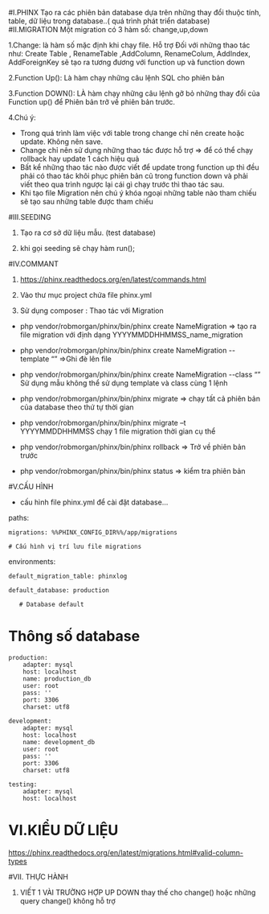 #I.PHINX
Tạo ra các phiên bản  database dựa trên những thay đổi  thuộc tính, table, dữ liệu trong database..( quá trình phát triển database)
#II.MIGRATION
 Một migration  có 3  hàm số: change,up,down
 
 1.Change: là hàm số mặc định khi chạy file. Hỗ trợ Đối với những thao tác như: Create Table , RenameTable ,AddColumn, RenameColum, AddIndex, AddForeignKey sẽ tạo ra tương đương với function up và function down
 
 2.Function Up(): Là hàm  chạy những  câu lệnh SQL cho phiên bản
 
 3.Function DOWN(): LÀ hàm chạy những câu lệnh gỡ bỏ những thay đổi của Function up() để Phiên bản trở về phiên bản trước.
 
 4.Chú ý:
 -  Trong quá trình làm việc với table trong change chỉ nên create hoặc update. Không nên save.
 -  Change chỉ nên sử dụng những thao tác được hỗ trợ => để có thể chạy rollback hay update 1 cách hiệu quả
 -  Bất kể những  thao tác nào được viết để update trong function up thì đều phải  có thao tác khôi phục phiên bản cũ  trong function down và  phải viết theo qua trình ngược lại   cái gì chạy trước thì  thao tác sau.
 -  Khi tạo  file Migration nên chú ý khóa ngoại  những table nào  tham chiếu  sẽ tạo sau những table được tham chiếu
 
#III.SEEDING
1.	Tạo ra cơ sở dữ liệu mẫu.   (test database)

2. khi gọi seeding sẽ chạy hàm run();

#IV.COMMANT
1. https://phinx.readthedocs.org/en/latest/commands.html

2.	Vào thư mục project  chứa file phinx.yml

3.  Sử dụng composer : Thao tác  với Migration

-	 php vendor/robmorgan/phinx/bin/phinx create NameMigration  => tạo ra file migration với định dạng YYYYMMDDHHMMSS_name_migration

-	php vendor/robmorgan/phinx/bin/phinx create NameMigration  --template “<file>”   =>Ghi đè lên file

-	php vendor/robmorgan/phinx/bin/phinx create NameMigration  --class “<class>”   Sử dụng mẫu
không thể sử dụng template và class cùng 1 lệnh

- php vendor/robmorgan/phinx/bin/phinx migrate     => chạy tất cả phiên bản của database theo thứ tự thời gian

-	php vendor/robmorgan/phinx/bin/phinx migrate –t  YYYYMMDDHHMMSS      chạy 1 file migration  thời gian cụ thể

-	php vendor/robmorgan/phinx/bin/phinx rollback   => Trở về phiên bản trước

-	php vendor/robmorgan/phinx/bin/phinx status => kiểm tra phiên bản

#V.CẤU HÌNH
* cấu hình file phinx.yml để  cài đặt database…

paths:

    migrations: %%PHINX_CONFIG_DIR%%/app/migrations
    
	# Cấu hình vị trí lưu file migrations
	
environments:

    default_migration_table: phinxlog
    
    default_database: production
    
       # Database default	
       
# Thông số database
    production:
        adapter: mysql
        host: localhost
        name: production_db
        user: root
        pass: ''
        port: 3306
        charset: utf8

    development:
        adapter: mysql
        host: localhost
        name: development_db
        user: root
        pass: ''
        port: 3306
        charset: utf8

    testing:
        adapter: mysql
        host: localhost

# VI.KIỂU DỮ LIỆU

https://phinx.readthedocs.org/en/latest/migrations.html#valid-column-types

#VII. THỰC HÀNH
 
 1. VIẾT 1 VÀI TRƯỜNG HỢP UP DOWN  thay thế cho change()  hoặc những query change() không hỗ trợ
